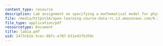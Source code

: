 ```yaml
---
content_type: resource
description: Lab assignment on specifying a mathematical model for physical system.
file: /media/https%3A/open-learning-course-data-rc.s3.amazonaws.com/6-302-feedback-systems-spring-2007/2473cb2e5cec887ce707b31e41fb359c_lab1a.pdf
file_type: application/pdf
resourcetype: Document
title: lab1a.pdf
uid: 2473cb2e-5cec-887c-e707-b31e41fb359c
---
```

